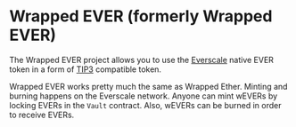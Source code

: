 # **Wrapped EVER (formerly Wrapped EVER)**

The Wrapped EVER project allows you to use the [Everscale](https://everscale.network/) native EVER token in a form of [TIP3](https://github.com/everscale-org/docs/blob/main/src/Standard/TIP-3/1.md) compatible token.

Wrapped EVER works pretty much the same as Wrapped Ether. Minting and burning happens on the Everscale network. Anyone can mint wEVERs by locking EVERs in the `Vault` contract. Also, wEVERs can be burned in order to receive EVERs.